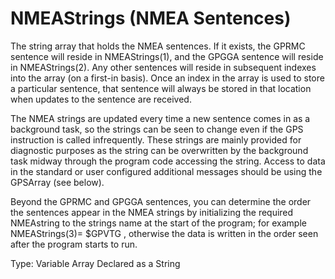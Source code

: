 # NMEAStrings (NMEA Sentences)

The string array that holds the NMEA sentences. If it exists, the GPRMC sentence will reside in NMEAStrings(1), and the GPGGA sentence will reside in NMEAStrings(2). Any other sentences will reside in subsequent indexes into the array (on a first-in basis). Once an index in the array is used to store a particular sentence, that sentence will always be stored in that location when updates to the sentence are received.

The NMEA strings are updated every time a new sentence comes in as a background task, so the strings can be seen to change even if the GPS instruction is called infrequently. These strings are mainly provided for diagnostic purposes as the string can be overwritten by the background task midway through the program code accessing the string. Access to data in the standard or user configured additional messages should be using the GPSArray (see below).

Beyond the GPRMC and GPGGA sentences, you can determine the order the sentences appear in the NMEA strings by initializing the required NMEAstring to the strings name at the start of the program; for example NMEAStrings(3)= $GPVTG , otherwise the data is written in the order seen after the program starts to run.

Type: Variable Array Declared as a String
